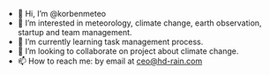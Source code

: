 - 👋 Hi, I’m @korbenmeteo
- 👀 I’m interested in meteorology, climate change, earth observation, startup and team management. 
- 🌱 I’m currently learning task management process. 
- 💞️ I’m looking to collaborate on project about climate change. 
- 📫 How to reach me: by email at ceo@hd-rain.com

<!---
korbenmeteo/korbenmeteo is a ✨ special ✨ repository because its `README.md` (this file) appears on your GitHub profile.
You can click the Preview link to take a look at your changes.
--->
